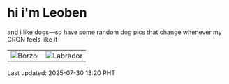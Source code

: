 # hi i'm Leoben

and i like dogs—so have some random dog pics that change whenever my CRON feels like it

|  |  |
|--------|----------|
| ![Borzoi](https://random-dog-vercel.vercel.app/api/random-borzoi?v=1753852822) | ![Labrador](https://random-dog-vercel.vercel.app/api/random-labrador?v=1753852822) |

Last updated: 2025-07-30 13:20 PHT
